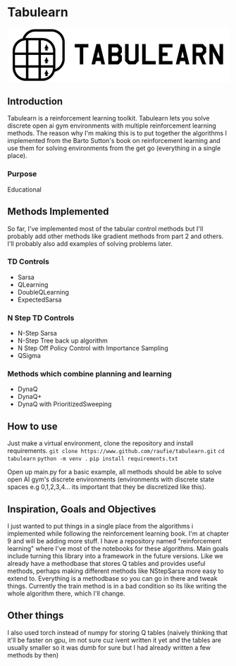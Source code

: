 # Tabulearn
![Logo](logo.png)
## Introduction
Tabulearn is a reinforcement learning toolkit. Tabulearn lets you solve discrete open ai gym environments with multiple reinforcement learning methods. The reason why I'm making this is to put together the algorithms I implemented from the Barto Sutton's book on reinforcement learning and use them for solving environments from the get go (everything in a single place).
### Purpose
Educational
## Methods Implemented
So far, I've implemented most of the tabular control methods but I'll probably add other methods like gradient methods from part 2 and others. I'll probably also add examples of solving problems later.
### TD Controls
- Sarsa
- QLearning
- DoubleQLearning
- ExpectedSarsa

### N Step TD Controls
- N-Step Sarsa
- N-Step Tree back up algorithm
- N Step Off Policy Control with Importance Sampling
- QSigma
### Methods which combine planning and learning
- DynaQ
- DynaQ+
- DynaQ with PrioritizedSweeping

## How to use
Just make a virtual environment, clone the repository and install requirements.
`git clone https://www.github.com/raufie/tabulearn.git`
`cd tabulearn`
`python -m venv .`
`pip install requirements.txt`

Open up main.py for a basic example, all methods should be able to solve open AI gym's discrete environments (environments with discrete state spaces e.g 0,1,2,3,4... its important that they be discretized like this). 

## Inspiration, Goals and Objectives
I just wanted to put things in a single place from the algorithms i implemented while following the reinforcement learning book. I'm at chapter 9 and will be adding more stuff. I have a repository named "reinforcement learning" where I've most of the notebooks for these algorithms. 
Main goals include turning this library into a framework in the future versions. Like we already have a methodbase that stores Q tables and provides useful methods, perhaps making different methods like NStepSarsa more easy to extend to. Everything is a methodbase so you can go in there and tweak things. Currently the train method is in a bad condition so its like writing the whole algorithm there, which I'll change.
## Other things
I also used torch instead of numpy for storing Q tables (naively thinking that it'll be faster on gpu, im not sure cuz ivent written it yet and the tables are usually smaller so it was dumb for sure but I had already written a few methods by then)
